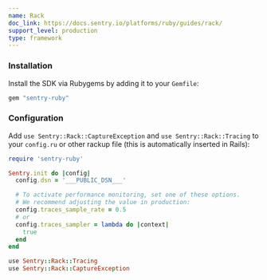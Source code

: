 ```yaml
---
name: Rack
doc_link: https://docs.sentry.io/platforms/ruby/guides/rack/
support_level: production
type: framework
---
```


### Installation

Install the SDK via Rubygems by adding it to your `Gemfile`:

```ruby
gem "sentry-ruby"
```

### Configuration

Add `use Sentry::Rack::CaptureException` and `use Sentry::Rack::Tracing` to your `config.ru` or other rackup file (this is automatically inserted in Rails):

```ruby
require 'sentry-ruby'

Sentry.init do |config|
  config.dsn = '___PUBLIC_DSN___'

  # To activate performance monitoring, set one of these options.
  # We recommend adjusting the value in production:
  config.traces_sample_rate = 0.5
  # or
  config.traces_sampler = lambda do |context|
    true
  end
end

use Sentry::Rack::Tracing
use Sentry::Rack::CaptureException
```
